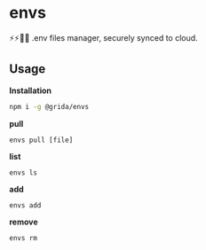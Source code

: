 # envs
⚡️⚡️🔑🔑  .env files manager, securely synced to cloud.


## Usage

**Installation**

```bash
npm i -g @grida/envs
```

**pull**
```
envs pull [file]
```

**list**
```
envs ls
```

**add**
```
envs add
```

**remove**
```
envs rm
```
